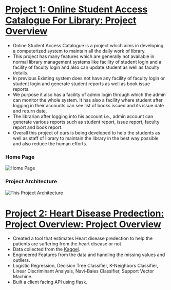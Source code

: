 # [Project 1: Online Student Access Catalogue For Library: Project Overview](https://github.com/SivaRamiReddyModugula/Online-Student-Access-Catalogue-For-Library)
- Online Student Access Catalogue is a project which aims in developing a computerized system to maintain all the daily work of library. 
 - This project has many features which are generally not available in normal library management systems like facility of student login and a facility of faculty login and also can update student as well as faculty details. 
 - In previous Existing system does not have any facility of faculty login or student login and generate student reports as well as book issue reports.
 - We purpose it also has a facility of admin login through which the admin can monitor the whole system. It has also a facility where student after logging in their accounts can see list of books issued and its issue date and return date. 
 - The librarian after logging into his account i.e., admin account can generate various reports such as student report, issue report, faculty report and book report. 
 - Overall this project of ours is being developed to help the students as well as staff of library to maintain the library in the best way possible and also reduce the human efforts.
 ### Home Page
 ![Home Page](https://github.com/SivaRamiReddyModugula/Online-Student-Access-Catalogue-For-Library/blob/master/Table%20Data/Home.PNG)
 ### Project Architecture
 ![This Project Architecture](https://github.com/SivaRamiReddyModugula/Online-Student-Access-Catalogue-For-Library/blob/master/Table%20Data/Deployment%20diagram.png)
# [Project 2: Heart Disease Predection: Project Overview: Project Overview](https://github.com/SivaRamiReddyModugula/heart_disease_predection)
- Created a tool that estimates Heart disease predection  to help the patients are suffering from the heart disease or not.
- Data collected from the [Kaggel](https://www.kaggle.com/ronitf/heart-disease-uci).  
- Engineered Features from the data and handling the missing values and outliers.  
- Logistic Regression, Decision Tree Classifier, K-Neighbors Classifier, Linear Discriminant Analysis, Navi-Baies Classifier, Support Vector Machine.  
- Built a client facing API using flask.

